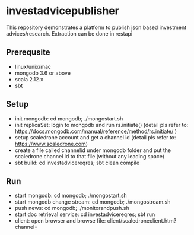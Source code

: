 investadvicepublisher
=====================
This repository demonstrates a platform to publish json based investment advices/research. Extraction can be done in restapi

Prerequsite
------------
- linux/unix/mac
- mongodb 3.6 or above
- scala 2.12.x
- sbt

Setup
-----
- init mongodb: cd mongodb; ./mongostart.sh
- init replicaSet: login to mongodb and run rs.initiate()
(detail pls refer to: https://docs.mongodb.com/manual/reference/method/rs.initiate/ )
- setup scaledrone account and get a channel id
(detail pls refer to: https://www.scaledrone.com)
- create a file called channelid under mongodb folder and put the scaledrone channel id to that file (without any leading space)
- sbt build: cd investadvicereqres; sbt clean compile 

Run
---
- start mongodb: cd mongodb; ./mongostart.sh
- start mongodb change stream: cd mongodb; ./mongostream.sh
- push news: cd mongodb; ./monitorandpush.sh
- start doc retrieval service: cd investadvicereqres; sbt run
- client: open browser and browse file: client/scaledroneclient.htm?channel=<channelid>

